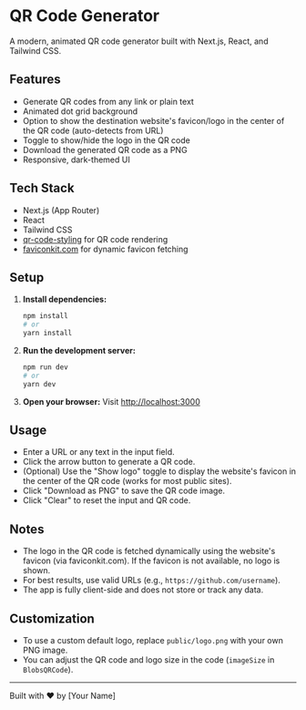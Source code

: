 # QR Code Generator

A modern, animated QR code generator built with Next.js, React, and Tailwind CSS.

## Features

- Generate QR codes from any link or plain text
- Animated dot grid background
- Option to show the destination website's favicon/logo in the center of the QR code (auto-detects from URL)
- Toggle to show/hide the logo in the QR code
- Download the generated QR code as a PNG
- Responsive, dark-themed UI

## Tech Stack
- Next.js (App Router)
- React
- Tailwind CSS
- [qr-code-styling](https://github.com/kozakdenys/qr-code-styling) for QR code rendering
- [faviconkit.com](https://faviconkit.com/) for dynamic favicon fetching

## Setup

1. **Install dependencies:**
   ```sh
   npm install
   # or
   yarn install
   ```

2. **Run the development server:**
   ```sh
   npm run dev
   # or
   yarn dev
   ```

3. **Open your browser:**
   Visit [http://localhost:3000](http://localhost:3000)

## Usage

- Enter a URL or any text in the input field.
- Click the arrow button to generate a QR code.
- (Optional) Use the "Show logo" toggle to display the website's favicon in the center of the QR code (works for most public sites).
- Click "Download as PNG" to save the QR code image.
- Click "Clear" to reset the input and QR code.

## Notes
- The logo in the QR code is fetched dynamically using the website's favicon (via faviconkit.com). If the favicon is not available, no logo is shown.
- For best results, use valid URLs (e.g., `https://github.com/username`).
- The app is fully client-side and does not store or track any data.

## Customization
- To use a custom default logo, replace `public/logo.png` with your own PNG image.
- You can adjust the QR code and logo size in the code (`imageSize` in `BlobsQRCode`).

---

Built with ❤️ by [Your Name]
